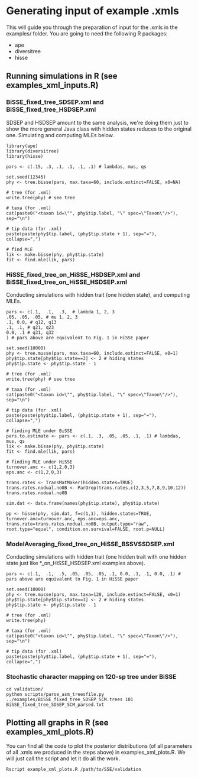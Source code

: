 # Generating input of example .xmls    

This will guide you through the preparation of input for the .xmls in the examples/ folder.
You are going to need the following R packages:

* ape
* diversitree
* hisse

## Running simulations in R (see examples_xml_inputs.R)    
### BiSSE_fixed_tree_SDSEP.xml and BiSSE_fixed_tree_HSDSEP.xml    
SDSEP and HSDSEP amount to the same analysis, we're doing them just to show the more general Java class with hidden states reduces to the original one.
Simulating and computing MLEs below.    

```
library(ape)
library(diversitree)
library(hisse)

pars <- c(.15, .3, .1, .1, .1, .1) # lambdas, mus, qs

set.seed(12345)
phy <- tree.bisse(pars, max.taxa=60, include.extinct=FALSE, x0=NA)

# tree (for .xml)
write.tree(phy) # see tree

# taxa (for .xml)
cat(paste0("<taxon id=\"", phy$tip.label, "\" spec=\"Taxon\"/>"), sep="\n")

# tip data (for .xml)
paste(paste(phy$tip.label, (phy$tip.state + 1), sep="="), collapse=",")

# find MLE
lik <- make.bisse(phy, phy$tip.state)
fit <- find.mle(lik, pars)
```

### HiSSE_fixed_tree_on_HiSSE_HSDSEP.xml and BiSSE_fixed_tree_on_HiSSE_HSDSEP.xml    
Conducting simulations with hidden trait (one hidden state), and computing MLEs.    

```
pars <- c(.1,  .1,  .3,  # lambda 1, 2, 3
.05, .05, .05, # mu 1, 2, 3
.1, 0.0, # q12, q13
.1, .1, # q21, q23
0.0, .1 # q31, q32
) # pars above are equivalent to Fig. 1 in HiSSE paper

set.seed(10000)
phy <- tree.musse(pars, max.taxa=60, include.extinct=FALSE, x0=1)
phy$tip.state[phy$tip.state==3] <- 2 # hiding states
phy$tip.state <- phy$tip.state - 1

# tree (for .xml)
write.tree(phy) # see tree

# taxa (for .xml)
cat(paste0("<taxon id=\"", phy$tip.label, "\" spec=\"Taxon\"/>"), sep="\n")

# tip data (for .xml)
paste(paste(phy$tip.label, (phy$tip.state + 1), sep="="), collapse=",")

# finding MLE under BiSSE
pars.to.estimate <- pars <- c(.1, .3, .05, .05, .1, .1) # lambdas, mus, qs
lik <- make.bisse(phy, phy$tip.state)
fit <- find.mle(lik, pars)

# finding MLE under HiSSE
turnover.anc <- c(1,2,0,3)
eps.anc <- c(1,2,0,3)

trans.rates <- TransMatMaker(hidden.states=TRUE)
trans.rates.nodual.no0B <- ParDrop(trans.rates,c(2,3,5,7,8,9,10,12))
trans.rates.nodual.no0B

sim.dat <- data.frame(names(phy$tip.state), phy$tip.state)

pp <- hisse(phy, sim.dat, f=c(1,1), hidden.states=TRUE, turnover.anc=turnover.anc, eps.anc=eps.anc, trans.rate=trans.rates.nodual.no0B, output.type="raw", root.type="equal", condition.on.survival=FALSE, root.p=NULL)
```

### ModelAveraging_fixed_tree_on_HiSSE_BSSVSSDSEP.xml
Conducting simulations with hidden trait (one hidden trait with one hidden state just like *_on_HiSSE_HSDSEP.xml examples above).    

```
pars <- c(.1,  .1,  .5, .05, .05, .05, .1, 0.0, .1, .1, 0.0, .1) # pars above are equivalent to Fig. 1 in HiSSE paper

set.seed(10000)
phy <- tree.musse(pars, max.taxa=120, include.extinct=FALSE, x0=1)
phy$tip.state[phy$tip.state==3] <- 2 # hiding states
phy$tip.state <- phy$tip.state - 1

# tree (for .xml)
write.tree(phy)

# taxa (for .xml)
cat(paste0("<taxon id=\"", phy$tip.label, "\" spec=\"Taxon\"/>"), sep="\n")

# tip data (for .xml)
paste(paste(phy$tip.label, (phy$tip.state + 1), sep="="), collapse=",")
```

### Stochastic character mapping on 120-sp tree under BiSSE

```
cd validation/
python scripts/parse_asm_treesfile.py ../examples/BiSSE_fixed_tree_SDSEP_SCM.trees 101 BiSSE_fixed_tree_SDSEP_SCM_parsed.txt
```

## Plotting all graphs in R (see examples_xml_plots.R)    

You can find all the code to plot the posterior distributions (of all parameters of all .xmls we produced in the steps above) in examples_xml_plots.R.
We will just call the script and let it do all the work.    

```
Rscript example_xml_plots.R /path/to/SSE/validation
```

